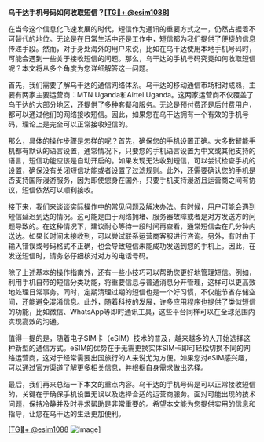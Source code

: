 **乌干达手机号码如何收取短信？[[TG💪+ @esim1088](https://t.me/s/esim1088)]**

在当今这个信息化飞速发展的时代，短信作为通讯的重要方式之一，仍然占据着不可替代的地位。无论是在日常生活中还是工作中，短信都为我们提供了便捷的信息传递手段。然而，对于身处海外的用户来说，比如在乌干达使用本地手机号码时，可能会遇到一些关于接收短信的问题。那么，乌干达的手机号码究竟如何收取短信呢？本文将从多个角度为您详细解答这一问题。

首先，我们需要了解乌干达的通信网络体系。乌干达的移动通信市场相对成熟，主要有两家主要运营商：MTN Uganda和Airtel Uganda。这两家运营商不仅覆盖了乌干达的大部分地区，还提供了多种套餐和服务。无论是预付费还是后付费用户，都可以通过他们的网络接收短信。因此，如果您在乌干达拥有一个有效的手机号码，理论上是完全可以正常接收短信的。

那么，具体的操作步骤是怎样的呢？首先，确保您的手机设置正确。大多数智能手机都有默认的语言设置，通常情况下，只要您的手机语言设置为中文或其他支持的语言，短信功能应该是自动开启的。如果发现无法收到短信，可以尝试检查手机的设置，确保没有关闭短信功能或者设置了过滤规则。此外，还需要确认您的手机是否支持国际漫游服务，因为即使您身在国外，只要手机支持漫游且运营商之间有协议，短信依然可以顺利接收。

接下来，我们来谈谈实际操作中的常见问题及解决办法。有时候，用户可能会遇到短信延迟到达的情况。这可能是由于网络拥堵、服务器故障或者是对方发送方的问题导致的。在这种情况下，建议耐心等待一段时间再查看，通常短信会在几分钟内送达。如果长时间未接收到，可以尝试联系运营商客服进行咨询。另外，有时由于输入错误或号码格式不正确，也会导致短信未能成功发送到您的手机上。因此，在发送短信时，请务必仔细核对对方的电话号码。

除了上述基本的操作指南外，还有一些小技巧可以帮助您更好地管理短信。例如，利用手机自带的短信分类功能，将重要信息与普通消息分开管理，这样可以更高效地处理日常事务。同时，定期清理过期的短信也是一个好习惯，不仅能节省存储空间，还能避免混淆信息。此外，随着科技的发展，许多应用程序也提供了类似短信的功能，比如微信、WhatsApp等即时通讯工具，这些平台同样可以在全球范围内实现高效的沟通。

值得一提的是，随着电子SIM卡（eSIM）技术的普及，越来越多的人开始选择这种新型的通信方式。eSIM的优势在于无需更换实体SIM卡即可轻松切换不同的网络运营商，这对于经常需要出国旅行的人来说尤为方便。如果您对eSIM感兴趣，可以通过官方渠道了解更多相关信息，并根据自身需求做出选择。

最后，我们再来总结一下本文的重点内容。乌干达的手机号码是可以正常接收短信的，关键在于确保手机设置无误以及选择合适的运营商服务。面对可能出现的技术问题，保持冷静并及时寻求帮助是非常重要的。希望本文能为您提供实用的信息和指导，让您在乌干达的生活更加便利。

[[TG💪+ @esim1088](https://t.me/s/esim1088) ![Image](https://i.postimg.cc/4NQfJmqS/Snipaste-2025-05-13-00-14-12.png)]